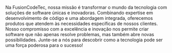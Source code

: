 <p>Na FusionCodeTec, nossa missão é transformar o mundo da tecnologia com soluções de software únicas e inovadoras. Combinando expertise em desenvolvimento de código e uma abordagem integrada, oferecemos produtos que atendem às necessidades específicas de nossos clientes. Nosso compromisso com a excelência e inovação nos permite criar software que não apenas resolve problemas, mas também abre novas possibilidades. Junte-se a nós para descobrir como a tecnologia pode ser uma força poderosa para o sucesso!</p>

